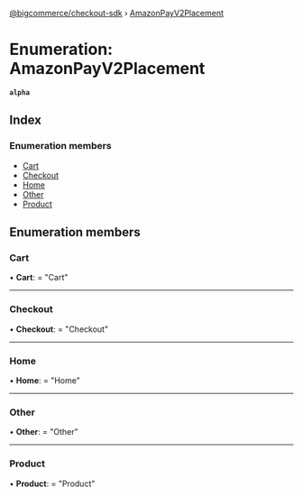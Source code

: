 [@bigcommerce/checkout-sdk](../README.md) › [AmazonPayV2Placement](amazonpayv2placement.md)

# Enumeration: AmazonPayV2Placement

**`alpha`** 

## Index

### Enumeration members

* [Cart](amazonpayv2placement.md#cart)
* [Checkout](amazonpayv2placement.md#checkout)
* [Home](amazonpayv2placement.md#home)
* [Other](amazonpayv2placement.md#other)
* [Product](amazonpayv2placement.md#product)

## Enumeration members

###  Cart

• **Cart**: = "Cart"

___

###  Checkout

• **Checkout**: = "Checkout"

___

###  Home

• **Home**: = "Home"

___

###  Other

• **Other**: = "Other"

___

###  Product

• **Product**: = "Product"
